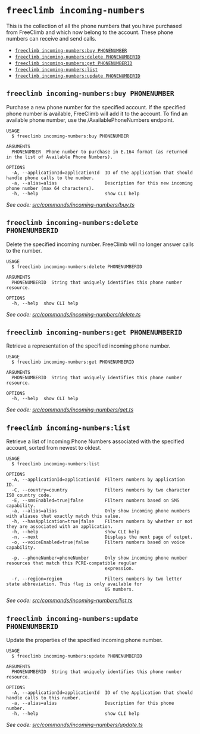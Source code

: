 `freeclimb incoming-numbers`
============================

This is the collection of all the phone numbers that you have purchased from FreeClimb and which now belong to the account. These phone numbers can receive and send calls.

* [`freeclimb incoming-numbers:buy PHONENUMBER`](#freeclimb-incoming-numbersbuy-phonenumber)
* [`freeclimb incoming-numbers:delete PHONENUMBERID`](#freeclimb-incoming-numbersdelete-phonenumberid)
* [`freeclimb incoming-numbers:get PHONENUMBERID`](#freeclimb-incoming-numbersget-phonenumberid)
* [`freeclimb incoming-numbers:list`](#freeclimb-incoming-numberslist)
* [`freeclimb incoming-numbers:update PHONENUMBERID`](#freeclimb-incoming-numbersupdate-phonenumberid)

## `freeclimb incoming-numbers:buy PHONENUMBER`

Purchase a new phone number for the specified account. If the specified phone number is available, FreeClimb will add it to the account. To find an available phone number, use the /AvailablePhoneNumbers endpoint.

```
USAGE
  $ freeclimb incoming-numbers:buy PHONENUMBER

ARGUMENTS
  PHONENUMBER  Phone number to purchase in E.164 format (as returned in the list of Available Phone Numbers).

OPTIONS
  -A, --applicationId=applicationId  ID of the application that should handle phone calls to the number.
  -a, --alias=alias                  Description for this new incoming phone number (max 64 characters).
  -h, --help                         show CLI help
```

_See code: [src/commands/incoming-numbers/buy.ts](https://github.com/FreeClimbAPI/freeclimb-cli/blob/v0.5.0/src/commands/incoming-numbers/buy.ts)_

## `freeclimb incoming-numbers:delete PHONENUMBERID`

Delete the specified incoming number. FreeClimb will no longer answer calls to the number.

```
USAGE
  $ freeclimb incoming-numbers:delete PHONENUMBERID

ARGUMENTS
  PHONENUMBERID  String that uniquely identifies this phone number resource.

OPTIONS
  -h, --help  show CLI help
```

_See code: [src/commands/incoming-numbers/delete.ts](https://github.com/FreeClimbAPI/freeclimb-cli/blob/v0.5.0/src/commands/incoming-numbers/delete.ts)_

## `freeclimb incoming-numbers:get PHONENUMBERID`

Retrieve a representation of the specified incoming phone number.

```
USAGE
  $ freeclimb incoming-numbers:get PHONENUMBERID

ARGUMENTS
  PHONENUMBERID  String that uniquely identifies this phone number resource.

OPTIONS
  -h, --help  show CLI help
```

_See code: [src/commands/incoming-numbers/get.ts](https://github.com/FreeClimbAPI/freeclimb-cli/blob/v0.5.0/src/commands/incoming-numbers/get.ts)_

## `freeclimb incoming-numbers:list`

Retrieve a list of Incoming Phone Numbers associated with the specified account, sorted from newest to oldest.

```
USAGE
  $ freeclimb incoming-numbers:list

OPTIONS
  -A, --applicationId=applicationId  Filters numbers by application ID.
  -C, --country=country              Filters numbers by two character ISO country code.
  -E, --smsEnabled=true|false        Filters numbers based on SMS capability.
  -a, --alias=alias                  Only show incoming phone numbers with aliases that exactly match this value.
  -h, --hasApplication=true|false    Filters numbers by whether or not they are associated with an application.
  -h, --help                         show CLI help
  -n, --next                         Displays the next page of output.
  -o, --voiceEnabled=true|false      Filters numbers based on voice capability.

  -p, --phoneNumber=phoneNumber      Only show incoming phone number resources that match this PCRE-compatible regular
                                     expression.

  -r, --region=region                Filters numbers by two letter state abbreviation. This flag is only available for
                                     US numbers.
```

_See code: [src/commands/incoming-numbers/list.ts](https://github.com/FreeClimbAPI/freeclimb-cli/blob/v0.5.0/src/commands/incoming-numbers/list.ts)_

## `freeclimb incoming-numbers:update PHONENUMBERID`

Update the properties of the specified incoming phone number.

```
USAGE
  $ freeclimb incoming-numbers:update PHONENUMBERID

ARGUMENTS
  PHONENUMBERID  String that uniquely identifies this phone number resource.

OPTIONS
  -A, --applicationId=applicationId  ID of the Application that should handle calls to this number.
  -a, --alias=alias                  Description for this phone number.
  -h, --help                         show CLI help
```

_See code: [src/commands/incoming-numbers/update.ts](https://github.com/FreeClimbAPI/freeclimb-cli/blob/v0.5.0/src/commands/incoming-numbers/update.ts)_
